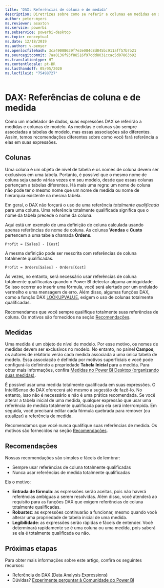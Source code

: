 ```yaml
---
title: 'DAX: Referências de coluna e de medida'
description: Diretrizes sobre como se referir a colunas em medidas em suas expressões DAX.
author: peter-myers
ms.reviewer: asaxton
ms.service: powerbi
ms.subservice: powerbi-desktop
ms.topic: conceptual
ms.date: 12/18/2019
ms.author: v-pemyer
ms.openlocfilehash: 3ca49008639f7e3e084c8d045bc911aff57b7b21
ms.sourcegitcommit: 7aa0136f93f88516f97ddd8031ccac5d07863b92
ms.translationtype: HT
ms.contentlocale: pt-BR
ms.lasthandoff: 05/05/2020
ms.locfileid: "75498727"
---
```

# <a name="dax-column-and-measure-references"></a>DAX: Referências de coluna e de medida

Como um modelador de dados, suas expressões DAX se referirão a medidas e colunas de modelo. As medidas e colunas são sempre associadas a tabelas de modelo, mas essas associações são diferentes. Assim, temos recomendações diferentes sobre como você fará referência a elas em suas expressões.

## <a name="columns"></a>Colunas

Uma coluna é um objeto de nível de tabela e os nomes de coluna devem ser exclusivos em uma tabela. Portanto, é possível que o mesmo nome de coluna seja usado várias vezes em seu modelo, desde que essas colunas pertençam a tabelas diferentes. Há mais uma regra: um nome de coluna não pode ter o mesmo nome que um nome de medida ou nome de hierarquia existente na mesma tabela.

Em geral, o DAX não forçará o uso de uma referência _totalmente qualificada_ para uma coluna. Uma referência totalmente qualificada significa que o nome da tabela precede o nome da coluna.

Aqui está um exemplo de uma definição de coluna calculada usando apenas referências de nome de coluna. As colunas **Vendas** e **Custo** pertencem a uma tabela chamada **Ordens**.

```dax
Profit = [Sales] - [Cost]
```

A mesma definição pode ser reescrita com referências de coluna totalmente qualificadas.

```dax
Profit = Orders[Sales] - Orders[Cost]
```

Às vezes, no entanto, será necessário usar referências de coluna totalmente qualificadas quando o Power BI detectar alguma ambiguidade. Se isso ocorrer ao inserir uma fórmula, você será alertado por um ondulado vermelho e uma mensagem de erro. Além disso, algumas funções DAX, como a função DAX [LOOKUPVALUE](/dax/lookupvalue-function-dax), exigem o uso de colunas totalmente qualificadas.

Recomendamos que você sempre qualifique totalmente suas referências de coluna. Os motivos são fornecidos na seção [Recomendações](#recommendations).

## <a name="measures"></a>Medidas

Uma medida é um objeto de nível de modelo. Por esse motivo, os nomes de medidas devem ser exclusivos no modelo. No entanto, no painel **Campos**, os autores de relatório verão cada medida associada a uma única tabela de modelo. Essa associação é definida por motivos superficiais e você pode configurá-la definindo a propriedade **Tabela Inicial** para a medida. Para obter mais informações, confira [Medidas no Power BI Desktop (organizando suas medidas)](../desktop-measures.md#organizing-your-measures).

É possível usar uma medida totalmente qualificada em suas expressões. O IntelliSense do DAX oferecerá até mesmo a sugestão de fazê-lo. No entanto, isso não é necessário e não é uma prática recomendada. Se você alterar a tabela inicial de uma medida, qualquer expressão que usar uma referência de medida totalmente qualificada para ela será interrompida. Em seguida, você precisará editar cada fórmula quebrada para remover (ou atualizar) a referência de medida.

Recomendamos que você nunca qualifique suas referências de medida. Os motivos são fornecidos na seção [Recomendações](#recommendations).

## <a name="recommendations"></a>Recomendações

Nossas recomendações são simples e fáceis de lembrar:

- Sempre usar referências de coluna totalmente qualificadas
- Nunca usar referências de medida totalmente qualificadas

Eis o motivo:

- **Entrada de fórmula**: as expressões serão aceitas, pois não haverá referências ambíguas a serem resolvidas. Além disso, você atenderá ao requisito para as funções DAX que exigem referências de coluna totalmente qualificadas.
- **Robustez**: as expressões continuarão a funcionar, mesmo quando você alterar uma propriedade de tabela inicial de uma medida.
- **Legibilidade**: as expressões serão rápidas e fáceis de entender. Você determinará rapidamente se é uma coluna ou uma medida, pois saberá se ela é totalmente qualificada ou não.

## <a name="next-steps"></a>Próximas etapas

Para obter mais informações sobre este artigo, confira os seguintes recursos:

- [Referência do DAX (Data Analysis Expressions)](/dax/)
- Dúvidas? [Experimente perguntar à Comunidade do Power BI](https://community.powerbi.com/)
